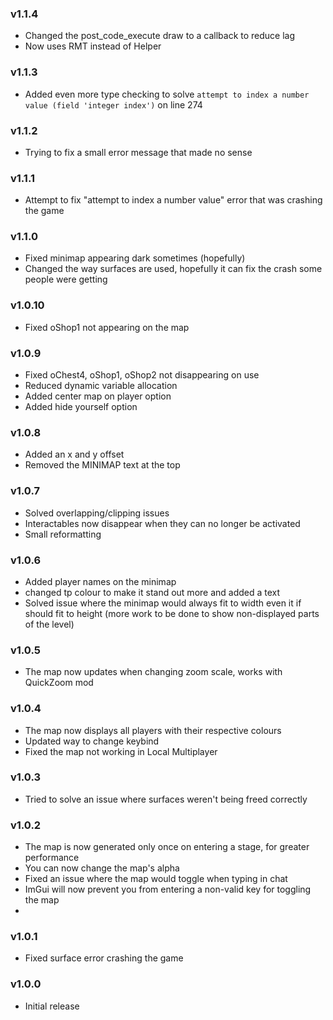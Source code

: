 ### v1.1.4
* Changed the post_code_execute draw to a callback to reduce lag
* Now uses RMT instead of Helper

### v1.1.3
* Added even more type checking to solve `attempt to index a number value (field 'integer index')` on line 274

### v1.1.2
* Trying to fix a small error message that made no sense

### v1.1.1
* Attempt to fix "attempt to index a number value" error that was crashing the game

### v1.1.0
* Fixed minimap appearing dark sometimes (hopefully)
* Changed the way surfaces are used, hopefully it can fix the crash some people were getting

### v1.0.10
* Fixed oShop1 not appearing on the map

### v1.0.9
* Fixed oChest4, oShop1, oShop2 not disappearing on use
* Reduced dynamic variable allocation
* Added center map on player option
* Added hide yourself option

### v1.0.8
* Added an x and y offset
* Removed the MINIMAP text at the top

### v1.0.7
* Solved overlapping/clipping issues
* Interactables now disappear when they can no longer be activated
* Small reformatting

### v1.0.6
* Added player names on the minimap
* changed tp colour to make it stand out more and added a text
* Solved issue where the minimap would always fit to width even it if should fit to height (more work to be done to show non-displayed parts of the level)

### v1.0.5
* The map now updates when changing zoom scale, works with QuickZoom mod

### v1.0.4
* The map now displays all players with their respective colours
* Updated way to change keybind
* Fixed the map not working in Local Multiplayer

### v1.0.3
* Tried to solve an issue where surfaces weren't being freed correctly

### v1.0.2
* The map is now generated only once on entering a stage, for greater performance
* You can now change the map's alpha
* Fixed an issue where the map would toggle when typing in chat
* ImGui will now prevent you from entering a non-valid key for toggling the map
* 
### v1.0.1
* Fixed surface error crashing the game

### v1.0.0
* Initial release
